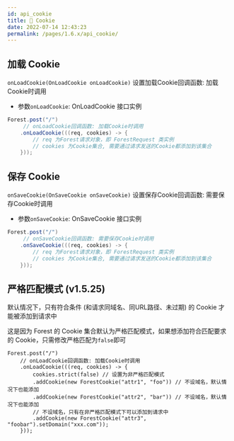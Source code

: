 ```yaml
---
id: api_cookie
title: 🥯 Cookie
date: 2022-07-14 12:43:23
permalink: /pages/1.6.x/api_cookie/
---
```


## 加载 Cookie

`onLoadCookie(OnLoadCookie onLoadCookie)` 设置加载Cookie回调函数: 加载Cookie时调用
- 参数`onLoadCookie`:  OnLoadCookie 接口实例

```java
Forest.post("/")
     // onLoadCookie回调函数: 加载Cookie时调用
    .onLoadCookie(((req, cookies) -> {
        // req 为Forest请求对象，即 ForestRequest 类实例
        // cookies 为Cookie集合, 需要通过请求发送的Cookie都添加到该集合
    }));
```

## 保存 Cookie

`onSaveCookie(OnSaveCookie onSaveCookie)` 设置保存Cookie回调函数: 需要保存Cookie时调用
- 参数`onSaveCookie`:  OnSaveCookie 接口实例

```java
Forest.post("/")
     // onSaveCookie回调函数: 需要保存Cookie时调用
    .onSaveCookie(((req, cookies) -> {
        // req 为Forest请求对象，即 ForestRequest 类实例
        // cookies 为Cookie集合, 需要通过请求发送的Cookie都添加到该集合
    }));
```

## 严格匹配模式 (v1.5.25)

默认情况下，只有符合条件 (和请求同域名、同URL路径、未过期) 的 Cookie 才能被添加到请求中

这是因为 Forest 的 Cookie 集合默认为严格匹配模式，如果想添加符合匹配要求的 Cookie，只需修改严格匹配为`false`即可


```java{4}
Forest.post("/")
    // onLoadCookie回调函数: 加载Cookie时调用
    .onLoadCookie(((req, cookies) -> {
        cookies.strict(false) // 设置为非严格匹配模式
        .addCookie(new ForestCookie("attr1", "foo")) // 不设域名，默认情况下也能添加
        .addCookie(new ForestCookie("attr2", "bar")) // 不设域名，默认情况下也能添加
        // 不设域名，只有在非严格匹配模式下可以添加到请求中
        .addCookie(new ForestCookie("attr3", "foobar").setDomain("xxx.com"));
    }));
```

